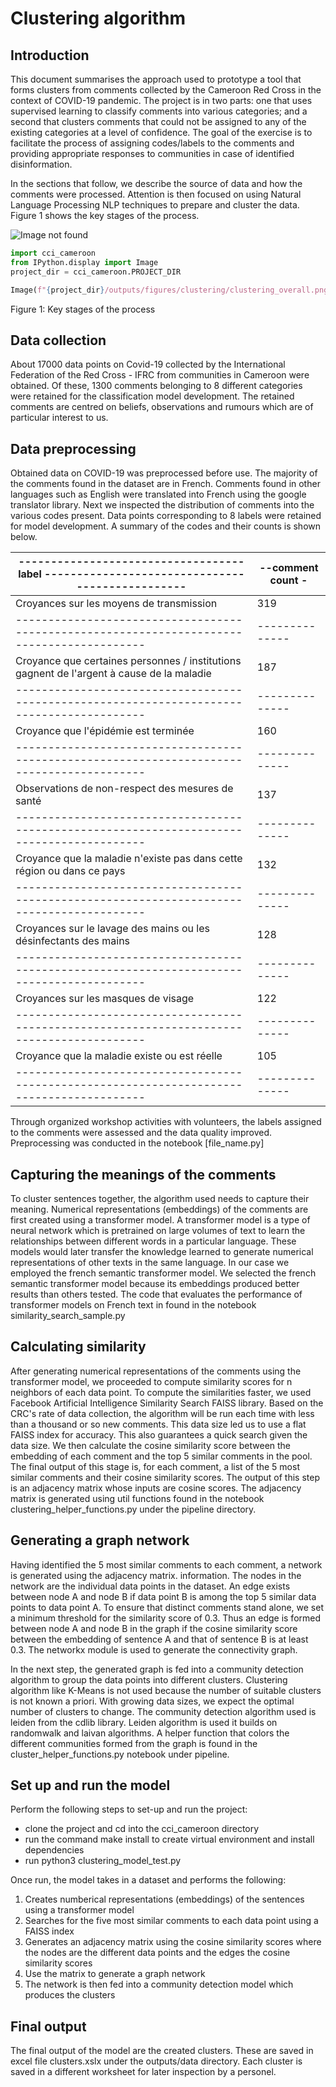 <!-- #region -->

# Clustering algorithm

## Introduction

This document summarises the approach used to prototype a tool that forms clusters from comments collected by the Cameroon Red Cross in the context of COVID-19 pandemic. The project is in two parts: one that uses supervised learning to classify comments into various categories; and a second that clusters comments that could not be assigned to any of the existing categories at a level of confidence. The goal of the exercise is to facilitate the process of assigning codes/labels to the comments and providing appropriate responses to communities in case of identified disinformation.

In the sections that follow, we describe the source of data and how the comments were processed. Attention is then focused on using Natural Language Processing NLP techniques to prepare and cluster the data. Figure 1 shows the key stages of the process.

![Image not found](f"{project_dir}/outputs/figures/clustering/clustering_overall.png")

<!-- #endregion -->

```python
import cci_cameroon
from IPython.display import Image
project_dir = cci_cameroon.PROJECT_DIR
```

```python
Image(f"{project_dir}/outputs/figures/clustering/clustering_overall.png")
```

<!-- #region -->

Figure 1: Key stages of the process

## Data collection

About 17000 data points on Covid-19 collected by the International Federation of the Red Cross - IFRC from communities in Cameroon were obtained. Of these, 1300 comments belonging to 8 different categories were retained for the classification model development. The retained comments are centred on beliefs, observations and rumours which are of particular interest to us.

## Data preprocessing

Obtained data on COVID-19 was preprocessed before use. The majority of the comments found in the dataset are in French. Comments found in other languages such as English were translated into French using the google translator library. Next we inspected the distribution of comments into the various codes present. Data points corresponding to 8 labels were retained for model development. A summary of the codes and their counts is shown below.

| ----------------------------------- label ------------------------------------------------ | --comment count - |
| ------------------------------------------------------------------------------------------ | ----------------- |
| Croyances sur les moyens de transmission                                                   | 319               |
| ------------------------------------------------------------------------------------------ | --------------    |
| Croyance que certaines personnes / institutions gagnent de l'argent à cause de la maladie  | 187               |
| ------------------------------------------------------------------------------------------ | --------------    |
| Croyance que l'épidémie est terminée                                                       | 160               |
| ------------------------------------------------------------------------------------------ | --------------    |
| Observations de non-respect des mesures de santé                                           | 137               |
| ------------------------------------------------------------------------------------------ | --------------    |
| Croyance que la maladie n'existe pas dans cette région ou dans ce pays                     | 132               |
| ------------------------------------------------------------------------------------------ | --------------    |
| Croyances sur le lavage des mains ou les désinfectants des mains                           | 128               |
| ------------------------------------------------------------------------------------------ | --------------    |
| Croyances sur les masques de visage                                                        | 122               |
| ------------------------------------------------------------------------------------------ | --------------    |
| Croyance que la maladie existe ou est réelle                                               | 105               |
| ------------------------------------------------------------------------------------------ | --------------    |

Through organized workshop activities with volunteers, the labels assigned to the comments were assessed and the data quality improved. Preprocessing was conducted in the notebook [file_name.py]

## Capturing the meanings of the comments

To cluster sentences together, the algorithm used needs to capture their meaning. Numerical representations (embeddings) of the comments are first created using a transformer model. A transformer model is a type of neural network which is pretrained on large volumes of text to learn the relationships between different words in a particular language. These models would later transfer the knowledge learned to generate numerical representations of other texts in the same language. In our case we employed the french semantic transformer model. We selected the french semantic transformer model because its embeddings produced better results than others tested. The code that evaluates the performance of transformer models on French text in found in the notebook similarity_search_sample.py

## Calculating similarity

After generating numerical representations of the comments using the transformer model, we proceeded to compute similarity scores for n neighbors of each data point. To compute the similarities faster, we used Facebook Artificial Intelligence Similarity Search FAISS library. Based on the CRC's rate of data collection, the algorithm will be run each time with less than a thousand or so new comments. This data size led us to use a flat FAISS index for accuracy. This also guarantees a quick search given the data size. We then calculate the cosine similarity score between the embedding of each comment and the top 5 similar comments in the pool. The final output of this stage is, for each comment, a list of the 5 most similar comments and their cosine similarity scores. The output of this step is an adjacency matrix whose inputs are cosine scores. The adjacency matrix is generated using util functions found in the notebook clustering_helper_functions.py under the pipeline directory.

## Generating a graph network

Having identified the 5 most similar comments to each comment, a network is generated using the adjacency matrix. information. The nodes in the network are the individual data points in the dataset. An edge exists between node A and node B if data point B is among the top 5 similar data points to data point A. To ensure that distinct comments stand alone, we set a minimum threshold for the similarity score of 0.3. Thus an edge is formed between node A and node B in the graph if the cosine similarity score between the embedding of sentence A and that of sentence B is at least 0.3. The networkx module is used to generate the connectivity graph.

In the next step, the generated graph is fed into a community detection algorithm to group the data points into different clusters. Clustering algorithm like K-Means is not used because the number of suitable clusters is not known a priori. With growing data sizes, we expect the optimal number of clusters to change. The community detection algorithm used is leiden from the cdlib library. Leiden algorithm is used it builds on randomwalk and laivan algorithms. A helper function that colors the different communities formed from the graph is found in the cluster_helper_functions.py notebook under pipeline.

## Set up and run the model

Perform the following steps to set-up and run the project:

- clone the project and cd into the cci_cameroon directory
- run the command make install to create virtual environment and install dependencies
- run python3 clustering_model_test.py

Once run, the model takes in a dataset and performs the following:

1. Creates numberical representations (embeddings) of the sentences using a transformer model
2. Searches for the five most similar comments to each data point using a FAISS index
3. Generates an adjacency matrix using the cosine similarity scores where the nodes are the different data points and the edges the cosine similarity scores
4. Use the matrix to generate a graph network
5. The network is then fed into a community detection model which produces the clusters

## Final output

The final output of the model are the created clusters. These are saved in excel file clusters.xslx under the outputs/data directory. Each cluster is saved in a different worksheet for later inspection by a personel.

<!-- #endregion -->

```python

```

```python

```
